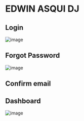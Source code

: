 # EDWIN ASQUI DJ

Login
------
![image](https://github.com/user-attachments/assets/a27b5aed-ecb5-4828-8b64-d43906137938)

Forgot Password
------
![image](https://github.com/user-attachments/assets/60afaedc-05e6-4864-b58e-e433f6372ff6)


Confirm email
------


Dashboard
------
![image](https://github.com/user-attachments/assets/992c6ac2-3fe1-4718-977d-66cc7513c8af)

